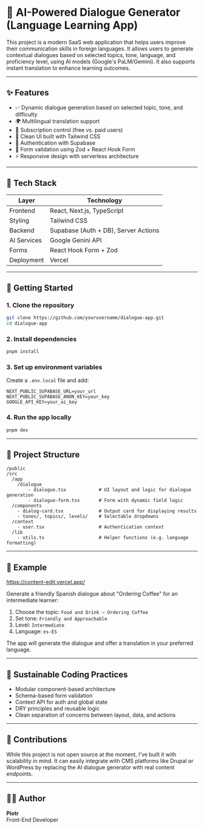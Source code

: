 # 🧠 AI-Powered Dialogue Generator (Language Learning App)

This project is a modern SaaS web application that helps users improve their communication skills in foreign languages. It allows users to generate contextual dialogues based on selected topics, tone, language, and proficiency level, using AI models (Google's PaLM/Gemini). It also supports instant translation to enhance learning outcomes.

---

## ✨ Features

- ✅ Dynamic dialogue generation based on selected topic, tone, and difficulty
- 🌍 Multilingual translation support
- 👤 Subscription control (free vs. paid users)
- 💅 Clean UI built with Tailwind CSS
- 🔐 Authentication with Supabase
- 📄 Form validation using Zod + React Hook Form
- ⚡ Responsive design with serverless architecture

---

## 🧰 Tech Stack

| Layer | Technology |
|-------|------------|
| Frontend | React, Next.js, TypeScript |
| Styling | Tailwind CSS |
| Backend | Supabase (Auth + DB), Server Actions |
| AI Services | Google Genini API |
| Forms | React Hook Form + Zod |
| Deployment | Vercel |

---

## 🚀 Getting Started

### 1. Clone the repository

```bash
git clone https://github.com/yourusername/dialogue-app.git
cd dialogue-app
```

### 2. Install dependencies

```bash
pnpm install
```

### 3. Set up environment variables

Create a `.env.local` file and add:

```env
NEXT_PUBLIC_SUPABASE_URL=your_url
NEXT_PUBLIC_SUPABASE_ANON_KEY=your_key
GOOGLE_API_KEY=your_ai_key
```

### 4. Run the app locally

```bash
pnpm dev
```

---

## 📁 Project Structure

```
/public
/src
  /app
    /dialogue
        - dialogue.tsx            # UI layout and logic for dialogue generation
        - dialogue-form.tsx       # Form with dynamic field logic
  /components
    - dialog-card.tsx             # Output card for displaying results
    - tones/, topics/, levels/    # Selectable dropdowns
  /context
    - user.tsx                    # Authentication context
  /lib
    - utils.ts                    # Helper functions (e.g. language formatting)
```

---

## 🧪 Example
https://content-edit.vercel.app/

Generate a friendly Spanish dialogue about "Ordering Coffee" for an intermediate learner:

1. Choose the topic: `Food and Drink – Ordering Coffee`
2. Set tone: `Friendly and Approachable`
3. Level: `Intermediate`
4. Language: `es-ES`

The app will generate the dialogue and offer a translation in your preferred language.

---

## 🧱 Sustainable Coding Practices

- Modular component-based architecture
- Schema-based form validation
- Context API for auth and global state
- DRY principles and reusable logic
- Clean separation of concerns between layout, data, and actions

---

## 📌 Contributions

While this project is not open source at the moment, I’ve built it with scalability in mind. It can easily integrate with CMS platforms like Drupal or WordPress by replacing the AI dialogue generator with real content endpoints.

---

## 🙋‍♂️ Author

**Piotr**  
Front-End Developer  
